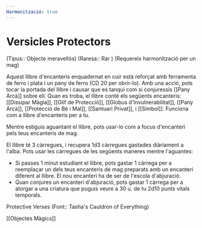 ```yaml
---
Harmonització: true
---
```

# Versicles Protectors

(Tipus:: Objecte meravellós) (Raresa:: Rar ) (Requereix harmonització per un mag)

Aquest llibre d'encanteris enquadernat en cuir està reforçat amb ferramenta de ferro i plata i un pany de ferro (CD 20 per obrir-lo). Amb una acció, pots tocar la portada del llibre i causar que es tanqui com si conjuressis [[Pany Arcà]] sobre ell. Quan es troba, el llibre conté els següents encanteris: [[Dissipar Màgia]], [[Glif de Protecció]], [[Globus d'Invulnerabilitat]], [[Pany Arcà]], [[Protecció de Bé i Mal]], [[Santuari Privat]], i [[Símbol]]. Funciona com a llibre d'encanteris per a tu.

Mentre estiguis aguantant el llibre, pots usar-lo com a focus d'encanteri pels teus encanteris de mag.

El llibre té 3 càrregues, i recupera 1d3 càrregues gastades diàriament a l'alba. Pots usar les càrregues de les següents maneres mentre l'aguantes:

- Si passes 1 minut estudiant el llibre, pots gastar 1 càrrega per a reemplaçar un dels teus encanteris de mag preparats amb un encanteri diferent al llibre. El nou encanteri ha de ser de l'escola d'abjuració.
- Quan conjures un encanteri d'abjuració, pots gastar 1 càrrega per a atorgar a una criatura que puguis veure a 30 u. de tu 2d10 punts vitals temporals.

Protective Verses (Font:: Tasha's Cauldron of Everything)

[[Objectes Màgics]]